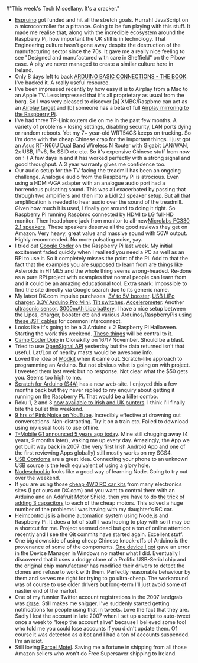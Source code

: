 #"This week's Tech Miscellany. It's a cracker."

<ul>
	<li><a href="http://www.espruino.com/">Espruino</a> got funded and hit all the stretch goals. Hurrah! JavaScript on a microcontroller for a pittance. Going to be fun playing with this stuff. It made me realise that, along with the incredible ecosystem around the Raspberry Pi, how important the UK still is in technology. That Engineering culture hasn't gone away despite the destruction of the manufacturing sector since the 70s. It gave me a really nice feeling to see "Designed and manufactured with care in Sheffield" on the Pibow case. A pity we never managed to create a similar culture here in Ireland.</li>
	<li>Only 8 days left to back <a href="http://www.indiegogo.com/projects/arduino-basic-connections-the-book">ARDUINO BASIC CONNECTIONS - THE BOOK</a>. I've backed it. A really useful resource.</li>
	<li>I've been impressed recently by how easy it is to Airplay from a Mac to an Apple TV. Less impressed that it's all proprietary as usual from the borg. So I was very pleased to discover [a] XMBC/Raspbmc can act as an <a href="http://wiki.xbmc.org/index.php?title=AirPlay">Airplay target</a> and [b] someone has a beta of full <a href="http://www.raspberrypi.org/phpBB3/viewtopic.php?f=41&amp;t=49668">Airplay mirroring to the Raspberry Pi</a>.</li>
	<li>I've had three TP-Link routers die on me in the past few months. A variety of problems - losing settings, disabling security, LAN ports dying or random reboots. Yet my 7+ year-old WRT54GS keeps on trucking. So I'm done with the cheap Chinese crap for the important things. I just got an <a href="http://www.amazon.co.uk/ASUS-RT-N66U-Wireless-streaming-Warranty/dp/B007W16SMO">Asus RT-N66U</a> Dual Band Wireless N Router with Gigabit LAN/WAN, 2x USB, IPv6, 8x SSID etc etc. So it's expensive Chinese stuff from now on :-) A few days in and it has worked perfectly with a strong signal and good throughput. A 3 year warranty gives me confidence too.</li>
	<li>Our audio setup for the TV facing the treadmill has been an ongoing challenge. Analogue audio from the Raspberry Pi is atrocious. Even using a HDMI-VGA adapter with an analogue audio port had a horrendous pulsating sound. This was all exacerbated by passing that through two amplifiers and then into a Lidl 2.1 speaker setup. But all that amplification is needed to hear audio over the sound of the treadmill. Given how much it is used, I finally got around to doing it right. So Raspberry Pi running Raspbmc connected by HDMI to LG full-HD monitor. Then headphone jack from monitor to all-new<a href="http://www.amazon.co.uk/dp/B0040N3BQI/ref=pe_385721_37038051_pe_217191_31005151_M3T1_dp_1">Microlabs FC330 2.1 speakers</a>. These speakers deserve all the good reviews they get on Amazon. Very heavy, great value and massive sound with 56W output. Highly recommended. No more pulsating noise, yay.</li>
	<li>I tried out <a href="http://googlecreativelab.github.io/coder/">Google Coder</a> on the Raspberry Pi last week. My initial excitement faded quickly when I realised you need a PC as well as an RPi to use it. So it completely misses the point of the Pi. Add to that the fact that the examples you are supposed to learn from are things like Asteroids in HTML5 and the whole thing seems wrong-headed. Re-done as a pure RPi project with examples that normal people can learn from and it could be an amazing educational tool. Extra snark: Impossible to find the site directly via Google search due to its generic name.</li>
	<li>My latest DX.com impulse purchases. <a href="http://dx.com/p/diy-3v-to-5v-1a-boost-pcb-module-for-mobile-charger-power-supply-red-229432?Utm_rid=73941134&Utm_source=affiliate">3V to 5V booster</a>. <a href="http://dx.com/p/mini-usb-1a-lithium-battery-charging-board-charger-144856?Utm_rid=73941134&Utm_source=affiliate">USB LiPo charger</a>. <a href="http://dx.com/p/pro-mini-atmega328-3-3v-8m-microcontroller-board-for-arduino-blue-156957?Utm_rid=73941134&Utm_source=affiliate">3.3V Arduino Pro Mini</a>. <a href="http://dx.com/p/arduino-tilt-switch-sensor-module-black-135528?Utm_rid=73941134&Utm_source=affiliate">Tilt switches</a>. <a href="http://dx.com/p/mma7660fc-3-axial-triaxial-digital-accelerometer-module-blue-179445?Utm_rid=73941134&Utm_source=affiliate">Accelerometer</a>. Another <a href="http://dx.com/p/hc-sr04-ultrasonic-sensor-distance-measuring-module-133696?Utm_rid=73941134&Utm_source=affiliate">ultrasonic sensor</a>. <a href="http://dx.com/p/3570100-3-7v-3000mah-lithium-polymer-battery-for-tablets-mp3-mp4-more-silver-214237?Utm_rid=73941134&Utm_source=affiliate">3000mAh Lipo battery</a>. I have a nice setup between the Lipos, charger, booster etc and various Arduinos/RaspberryPis using <a href="http://dx.com/p/jst-cables-10-pair-15234?Utm_rid=73941134&Utm_source=affiliate">these JST cables</a> for common interconnect.</li>
	<li>Looks like it's going to be a 3 Arduino + 2 Raspberry Pi Halloween. Starting the work this weekend. <a href="http://www.ebay.co.uk/itm/U-disk-audio-player-SD-card-voice-module-MP3-Sound-module-WTV020-SD-16P-Arduino/190914132983?_trksid=p2047675.m1850&amp;_trkparms=aid%3D222002%26algo%3DSIC.FIT%26ao%3D1%26asc%3D17233%26meid%3D1606317414313265624%26pid%3D100011%26prg%3D8045%26rk%3D1%26rkt%3D5%26sd%3D190894158355%26">These things</a> will be central to it.</li>
	<li><a href="http://campcoderdojo.com/">Camp Coder Dojo</a> in Clonakilty on 16/17 November. Should be a blast.</li>
	<li>Tried to use <a href="http://developer.opensignal.com/">OpenSignal API</a> yesterday but the data returned isn't that useful. Lat/Lon of nearby masts would be awesome info.</li>
	<li>Loved the idea of <a href="http://www.modk.it/">Modkit</a> when it came out. Scratch-like approach to programming an Arduino. But not obvious what is going on with project. I tweeted them last week but no response. Not clear what the $50 gets you. Seems too high to me.</li>
	<li><a href="http://s4a.cat/">Scratch for Arduino (S4A)</a> has a new web-site. I enjoyed this a few months back but they never replied to my enquiry about getting it running on the Raspberry Pi. That would be a killer combo.</li>
	<li>Roku 1, 2 and 3 <a href="http://www.mediastreamingmarket.com/">now available to Irish and UK punters</a>. I think I'll finally bite the bullet this weekend.</li>
	<li><a href="http://www.youtube.com/watch?v=CQBigIRlbk8">9 hrs of Pink Noise on YouTube</a>. Incredibly effective at drowning out conversations. Non-distracting. Try it on a train etc. Failed to download using my usual tools to use offline.</li>
	<li><a href="http://androidcommunity.com/t-mobile-g1-and-android-celebrate-5th-birthday-heres-to-5-more-years-20130923/">T-Mobile G1 announced 5 years ago today</a>. Mine still chugging away (4 years, 9 months later), waking me up every day. Amazingly, the App we got built way back in 2007 (the very first Irish Android App and one of the first reviewing Apps globally) still mostly works on my SGS4.</li>
	<li><a href="http://int3.cc/collections/frontpage/products/usbcondoms">USB Condoms</a> are a great idea. Connecting your phone to an unknown USB source is the tech equivalent of using a glory hole.</li>
	<li><a href="http://nodeschool.io">Nodeschool.io</a> looks like a good way of learning Node. Going to try out over the weekend.</li>
	<li>If you are using those <a href="http://dx.com/p/zl-4-smart-car-chassis-kit-for-arduino-black-yellow-152992?Utm_rid=73941134&Utm_source=affiliate">cheap 4WD RC car kits</a> from many electronics sites (I got ours on DX.com) and you want to control them with an Arduino and an <a href="http://www.adafruit.com/products/81">Adafruit Motor Shield</a>, then you have to do <a href="http://learn.adafruit.com/adafruit-motor-shield/faq#faq-20">the trick of adding 3 capacitors</a> to each of the cheap motors. This solved a huge number of the problems I was having with my daughter's RC car.</li>
	<li style="text-align: left;"><a href="http://ni-c.github.io/heimcontrol.js/get-started.html">Heimcontrol.js</a> is a home automation system using Node.js and Raspberry Pi. It does a lot of stuff I was hoping to play with so it may be a shortcut for me. Project seemed dead but got a ton of online attention recently and I see the Git commits have started again. Excellent stuff.</li>
	<li style="text-align: left;">One big downside of using cheap Chinese knock-offs of Arduino is the provenance of some of the components. <a href="http://dx.com/p/meeeno-mn-mb-unomn-development-board-w-pl2303-serial-orange-black-202588?Utm_rid=73941134&Utm_source=affiliate">One device I got</a> gave an error in the Device Manager in Windows no matter what I did. Eventually I discovered that it uses a dodgy clone of a Prolific USB-Serial chip and the original chip manufacturer has modified their drivers to detect the clones and refuse to work with them. Perfectly reasonable behaviour by them and serves me right for trying to go ultra-cheap. The workaround was of course to use older drivers but long-term I'll just avoid some of nastier end of the market.</li>
	<li style="text-align: left;">One of my funnier Twitter account registrations in the 2007 landgrab was <a href="https://twitter.com/search?q=%40rse&amp;src=typd&amp;f=realtime">@rse</a>. Still makes me snigger. I've suddenly started getting notifications for people using that in tweets. Love the fact that they are. Sadly I lost the account in late 2007 when I set up a script to auto-tweet once a week to "keep the account alive" because I believed some fool who told me you could lose accounts if you didn't update them. Of course it was detected as a bot and I had a ton of accounts suspended. I'm an idiot.</li>
	<li style="text-align: left;">Still loving <a href="http://parcelmotel.com/">Parcel Motel</a>. Saving me a fortune in shipping from all those Amazon sellers who won't do Free Supersaver shipping to Ireland.</li>
</ul>